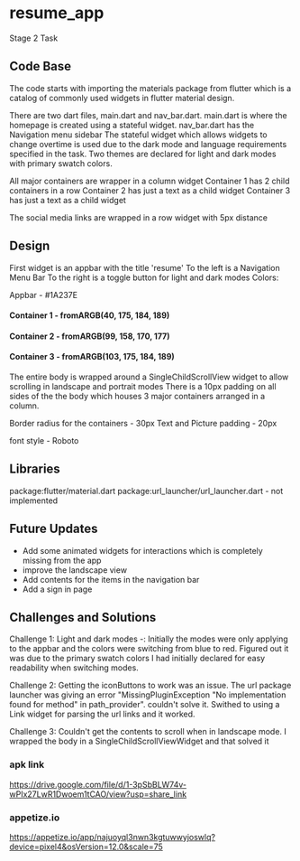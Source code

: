 # resume_app

Stage 2 Task

## Code Base
The code starts with importing the materials package from flutter which is a catalog of commonly
used widgets in flutter material design.

There are two dart files, main.dart and nav_bar.dart.
main.dart is where the homepage is created using a stateful widget.
nav_bar.dart has the Navigation menu sidebar
The stateful widget which allows widgets to change overtime is used due to the dark mode and language requirements
specified in the task. Two themes are declared for light and dark modes with primary swatch colors.

All major containers are wrapper in a column widget
Container 1 has 2 child containers in a row
Container 2 has just a text as a child widget
Container 3 has just a text as a child widget

The social media links are wrapped in a row widget with 5px distance


## Design
First widget is an appbar with the title 'resume'
To the left is a Navigation Menu Bar
To the right is a toggle button for light and dark modes
Colors:

Appbar - #1A237E
#### Container 1 - fromARGB(40, 175, 184, 189)
#### Container 2 - fromARGB(99, 158, 170, 177)
#### Container 3 - fromARGB(103, 175, 184, 189)

The entire body is wrapped around a SingleChildScrollView widget to allow scrolling in landscape and portrait modes
There is a 10px padding on all sides of the the body which houses 3 major containers arranged in a column.

Border radius for the containers - 30px
Text and Picture padding - 20px

font style - Roboto
## Libraries
package:flutter/material.dart
package:url_launcher/url_launcher.dart - not implemented

## Future Updates

- Add some animated widgets for interactions which is completely missing from the app
- improve the landscape view
- Add contents for the items in the navigation bar
- Add a sign in page



## Challenges and Solutions
Challenge 1: Light and dark modes -:
Initially the modes were only applying to the appbar and the colors were switching from blue to red. 
Figured out it was due to the primary swatch colors I had initially declared for easy readability when switching modes.

Challenge 2: Getting the iconButtons to work  was an issue. The url package launcher was giving an error
"MissingPluginException "No implementation found for method" in path_provider". couldn't solve it. Swithed to using a 
Link widget for parsing the url links and it worked.

Challenge 3: Couldn't get the contents to scroll when in landscape mode.
I wrapped the body in a SingleChildScrollViewWidget and that solved it


### apk link
https://drive.google.com/file/d/1-3pSbBLW74v-wPIx27LwR1Dwoem1tCAO/view?usp=share_link

### appetize.io
https://appetize.io/app/najuoyql3nwn3kgtuwwyjoswlq?device=pixel4&osVersion=12.0&scale=75
